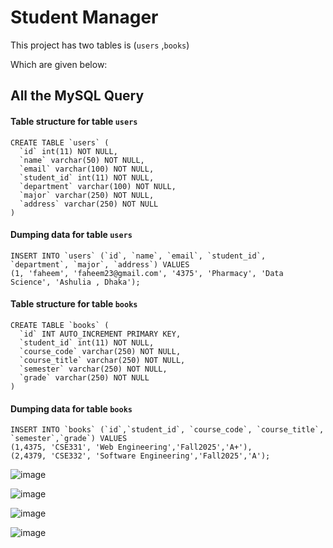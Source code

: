 
# Student Manager

This project has two tables is (`users` ,`books`)

Which are given below:
## All the MySQL Query

#### Table structure for table `users`

```http
CREATE TABLE `users` (
  `id` int(11) NOT NULL,
  `name` varchar(50) NOT NULL,
  `email` varchar(100) NOT NULL,
  `student_id` int(11) NOT NULL,
  `department` varchar(100) NOT NULL,
  `major` varchar(250) NOT NULL,
  `address` varchar(250) NOT NULL
) 
```
#### Dumping data for table `users`

```http
INSERT INTO `users` (`id`, `name`, `email`, `student_id`, `department`, `major`, `address`) VALUES
(1, 'faheem', 'faheem23@gmail.com', '4375', 'Pharmacy', 'Data Science', 'Ashulia , Dhaka');
```

#### Table structure for table `books`

```http
CREATE TABLE `books` (
  `id` INT AUTO_INCREMENT PRIMARY KEY,  
  `student_id` int(11) NOT NULL,
  `course_code` varchar(250) NOT NULL,
  `course_title` varchar(250) NOT NULL,
  `semester` varchar(250) NOT NULL,
  `grade` varchar(250) NOT NULL
)
```
#### Dumping data for table `books`

```http
INSERT INTO `books` (`id`,`student_id`, `course_code`, `course_title`, `semester`,`grade`) VALUES
(1,4375, 'CSE331', 'Web Engineering','Fall2025','A+'),
(2,4379, 'CSE332', 'Software Engineering','Fall2025','A');
```















![image](https://github.com/user-attachments/assets/c96733ec-a1d1-4456-b8cc-0ad41d636b68)

![image](https://github.com/user-attachments/assets/aeab63a0-35e4-4aeb-9dfc-e8459c356da3)

![image](https://github.com/user-attachments/assets/a8d27bac-3b0e-491c-a23f-7c0e81ca202d)

![image](https://github.com/user-attachments/assets/e429e902-2b36-4cf5-b226-f2a1fae682ec)





